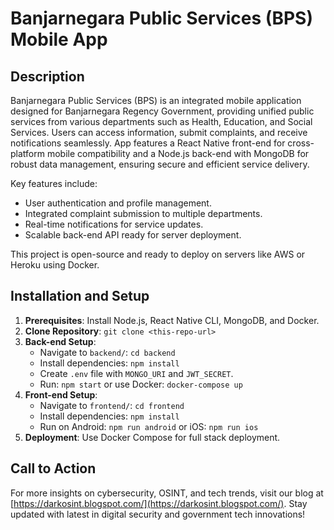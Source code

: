 # Banjarnegara Public Services (BPS) Mobile App

## Description
Banjarnegara Public Services (BPS) is an integrated mobile application designed for Banjarnegara Regency Government, providing unified public services from various departments such as Health, Education, and Social Services. Users can access information, submit complaints, and receive notifications seamlessly. App features a React Native front-end for cross-platform mobile compatibility and a Node.js back-end with MongoDB for robust data management, ensuring secure and efficient service delivery.

Key features include:
- User authentication and profile management.
- Integrated complaint submission to multiple departments.
- Real-time notifications for service updates.
- Scalable back-end API ready for server deployment.

This project is open-source and ready to deploy on servers like AWS or Heroku using Docker.

## Installation and Setup
1. **Prerequisites**: Install Node.js, React Native CLI, MongoDB, and Docker.
2. **Clone Repository**: `git clone <this-repo-url>`
3. **Back-end Setup**:
   - Navigate to `backend/`: `cd backend`
   - Install dependencies: `npm install`
   - Create `.env` file with `MONGO_URI` and `JWT_SECRET`.
   - Run: `npm start` or use Docker: `docker-compose up`
4. **Front-end Setup**:
   - Navigate to `frontend/`: `cd frontend`
   - Install dependencies: `npm install`
   - Run on Android: `npm run android` or iOS: `npm run ios`
5. **Deployment**: Use Docker Compose for full stack deployment.

## Call to Action
For more insights on cybersecurity, OSINT, and tech trends, visit our blog at [https://darkosint.blogspot.com/](https://darkosint.blogspot.com/). Stay updated with latest in digital security and government tech innovations!
